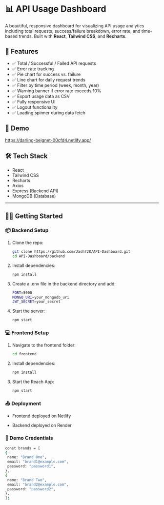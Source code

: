 # 📊 API Usage Dashboard

A beautiful, responsive dashboard for visualizing API usage analytics including total requests, success/failure breakdown, error rate, and time-based trends. Built with **React**, **Tailwind CSS**, and **Recharts**.

## 🚀 Features

- ✅ Total / Successful / Failed API requests
- ✅ Error rate tracking
- ✅ Pie chart for success vs. failure
- ✅ Line chart for daily request trends
- ✅ Filter by time period (week, month, year)
- ✅ Warning banner if error rate exceeds 10%
- ✅ Export usage data as CSV
- ✅ Fully responsive UI
- ✅ Logout functionality
- ✅ Loading spinner during data fetch

## 📸 Demo

https://darling-beignet-00cfd4.netlify.app/

## 🛠️ Tech Stack

- React
- Tailwind CSS
- Recharts
- Axios
- Express (Backend API)
- MongoDB (Database)

---

## 🧑‍💻 Getting Started

### 📦 Backend Setup

1. Clone the repo:
   ```bash
   git clone https://github.com/Jash728/API-Dashboard.git
   cd API-Dashboard/backend

2. Install dependencies:
     ```bash
   npm install

3. Create a .env file in the backend directory and add:
   ```bash
   PORT=5000
   MONGO_URI=your_mongodb_uri
   JWT_SECRET=your_secret

4. Start the server:
   ```bash
   npm start

### 💻 Frontend Setup

1. Navigate to the frontend folder:
   ```bash
   cd frontend

2. Install dependencies:
     ```bash
   npm install

3. Start the Reach App:
   ```bash
   npm start


### 📤 Deployment
- Frontend deployed on Netlify

- Backend deployed on Render

### 🔐 Demo Credentials
   ```bash
   const brands = [
  {
    name: "Brand One",
    email: "brand1@example.com",
    password: "password1",
  },
  {
    name: "Brand Two",
    email: "brand2@example.com",
    password: "password2",
  },
];
